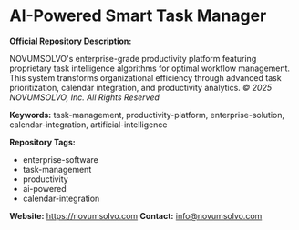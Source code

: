 # AI-Powered Smart Task Manager

**Official Repository Description:**

NOVUMSOLVO's enterprise-grade productivity platform featuring proprietary task intelligence algorithms for optimal workflow management. This system transforms organizational efficiency through advanced task prioritization, calendar integration, and productivity analytics. *© 2025 NOVUMSOLVO, Inc. All Rights Reserved*

**Keywords:** 
task-management, productivity-platform, enterprise-solution, calendar-integration, artificial-intelligence

**Repository Tags:**
- enterprise-software
- task-management
- productivity
- ai-powered
- calendar-integration

**Website:** https://novumsolvo.com
**Contact:** info@novumsolvo.com
